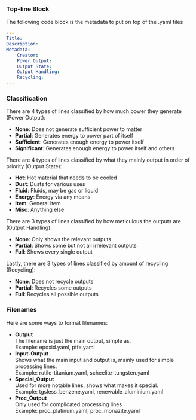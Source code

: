 ### Top-line Block
The following code block is the metadata to put on top of the .yaml files
```YAML
---
Title:
Description:
Metadata:
    Creator:
    Power Output:
    Output State:
    Output Handling:
    Recycling: 
---

```

### Classification
There are 4 types of lines classified by how much power they generate (Power Output):
- **None**: Does not generate sufficient power to matter
- **Partial**: Generates energy to power part of itself
- **Sufficient**: Generates enough energy to power itself
- **Significant**: Generates enough energy to power itself and others

There are 4 types of lines classified by what they mainly output in order of priority (Output State):
- **Hot**: Hot material that needs to be cooled
- **Dust**: Dusts for various uses
- **Fluid**: Fluids, may be gas or liquid
- **Energy**: Energy via any means
- **Item**: General item
- **Misc**: Anything else

There are 3 types of lines classified by how meticulous the outputs are (Output Handling):
- **None**: Only shows the relevant outputs
- **Partial**: Shows some but not all irrelevant outputs
- **Full**: Shows every single output
  
Lastly, there are 3 types of lines classified by amount of recycling (Recycling):
- **None**: Does not recycle outputs
- **Partial**: Recycles some outputs
- **Full**: Recycles all possible outputs

### Filenames
Here are some ways to format filenames:
- **Output**  
The filename is just the main output, simple as.  
Example: epoxid.yaml, ptfe.yaml
- **Input-Output**  
Shows what the main input and output is, mainly used for simple processing lines.  
Example: rutile-titanium.yaml, scheelite-tungsten.yaml
- **Special_Output**  
Used for more notable lines, shows what makes it special.  
Example: tgsless_benzene.yaml, renewable_aluminium.yaml
- **Proc_Output**  
Only used for complicated processing lines  
Example: proc_platinum.yaml, proc_monazite.yaml